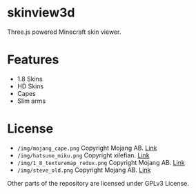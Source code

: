 # skinview3d
Three.js powered Minecraft skin viewer.

# Features
* 1.8 Skins
* HD Skins
* Capes
* Slim arms

# License
* `/img/mojang_cape.png` Copyright Mojang AB. [Link](https://minecraft.gamepedia.com/File:MojangCape2016.png)
* `/img/hatsune_miku.png` Copyright xilefian. [Link](http://www.minecraftforum.net/forums/mapping-and-modding/skins/2646900-hatsune-miku-skin-1-9-transparency-layers)
* `/img/1_8_texturemap_redux.png` Copyright Mojang AB. [Link](https://minecraft.gamepedia.com/File:1_8_texturemap_redux.png)
* `/img/steve_old.png` Copyright Mojang AB. [Link](https://minecraft.gamepedia.com/File:Char.png)

Other parts of the repository are licensed under GPLv3 License.

